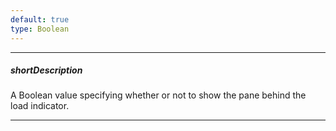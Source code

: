 ```yaml
---
default: true
type: Boolean
---
```

---
##### shortDescription
A Boolean value specifying whether or not to show the pane behind the load indicator.

---
